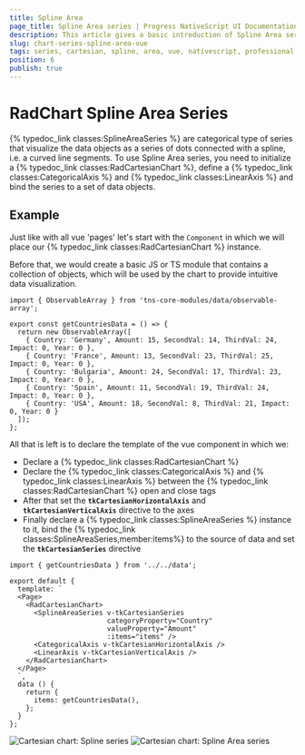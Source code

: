 ```yaml
---
title: Spline Area
page_title: Spline Area series | Progress NativeScript UI Documentation
description: This article gives a basic introduction of Spline Area series and continues with a sample scenario of how Spline Area series are used.
slug: chart-series-spline-area-vue
tags: series, cartesian, spline, area, vue, nativescript, professional, ui
position: 6
publish: true
---
```


# RadChart Spline Area Series
{% typedoc_link classes:SplineAreaSeries %} are categorical type of series that visualize the data objects as a series of dots connected with a spline, i.e. a curved line segments. To use Spline Area series, you need to initialize a {% typedoc_link classes:RadCartesianChart %}, define a {% typedoc_link classes:CategoricalAxis %} and {% typedoc_link classes:LinearAxis %} and bind the series to a set of data objects.

## Example
Just like with all vue 'pages' let's start with the `Component` in which we will place our {% typedoc_link classes:RadCartesianChart %} instance.

Before that, we would create a basic JS or TS module that contains a collection of objects, which will be used by the chart to provide intuitive data visualization.

```
import { ObservableArray } from 'tns-core-modules/data/observable-array';

export const getCountriesData = () => {
  return new ObservableArray([
    { Country: 'Germany', Amount: 15, SecondVal: 14, ThirdVal: 24, Impact: 0, Year: 0 },
    { Country: 'France', Amount: 13, SecondVal: 23, ThirdVal: 25, Impact: 0, Year: 0 },
    { Country: 'Bulgaria', Amount: 24, SecondVal: 17, ThirdVal: 23, Impact: 0, Year: 0 },
    { Country: 'Spain', Amount: 11, SecondVal: 19, ThirdVal: 24, Impact: 0, Year: 0 },
    { Country: 'USA', Amount: 18, SecondVal: 8, ThirdVal: 21, Impact: 0, Year: 0 }
  ]);
};
```

All that is left is to declare the template of the vue component in which we:

- Declare a {% typedoc_link classes:RadCartesianChart %}
- Declare the {% typedoc_link classes:CategoricalAxis %} and {% typedoc_link classes:LinearAxis %} between the {% typedoc_link classes:RadCartesianChart %} open and close tags
- After that set the **`tkCartesianHorizontalAxis`** and **`tkCartesianVerticalAxis`** directive to the axes
- Finally declare a {% typedoc_link classes:SplineAreaSeries %} instance to it, bind the {% typedoc_link classes:SplineAreaSeries,member:items%} to the source of data and set the **`tkCartesianSeries`** directive

```
import { getCountriesData } from '../../data';

export default {
  template: `
  <Page>
    <RadCartesianChart>
      <SplineAreaSeries v-tkCartesianSeries
                        categoryProperty="Country"
                        valueProperty="Amount"
                        :items="items" />
      <CategoricalAxis v-tkCartesianHorizontalAxis />
      <LinearAxis v-tkCartesianVerticalAxis />
    </RadCartesianChart>
  </Page>
  `,
  data () {
    return {
      items: getCountriesData(),
    };
  }
};
```

![Cartesian chart: Spline series](../../../../ui/img/ns_ui/chart_series_spline_area_android.png "Spline Area series on Android.") ![Cartesian chart: Spline Area series](../../../../ui/img/ns_ui/chart_series_spline_area_ios.png "Spline series on iOS.")
